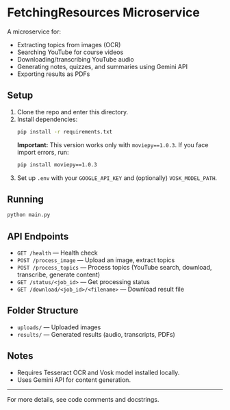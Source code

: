 # FetchingResources Microservice

A microservice for:
- Extracting topics from images (OCR)
- Searching YouTube for course videos
- Downloading/transcribing YouTube audio
- Generating notes, quizzes, and summaries using Gemini API
- Exporting results as PDFs

## Setup
1. Clone the repo and enter this directory.
2. Install dependencies:
   ```bash
   pip install -r requirements.txt
   ```
   **Important:** This version works only with `moviepy==1.0.3`. If you face import errors, run:
   ```bash
   pip install moviepy==1.0.3
   ```
3. Set up `.env` with your `GOOGLE_API_KEY` and (optionally) `VOSK_MODEL_PATH`.

## Running
```bash
python main.py
```

## API Endpoints
- `GET /health` — Health check
- `POST /process_image` — Upload an image, extract topics
- `POST /process_topics` — Process topics (YouTube search, download, transcribe, generate content)
- `GET /status/<job_id>` — Get processing status
- `GET /download/<job_id>/<filename>` — Download result file

## Folder Structure
- `uploads/` — Uploaded images
- `results/` — Generated results (audio, transcripts, PDFs)

## Notes
- Requires Tesseract OCR and Vosk model installed locally.
- Uses Gemini API for content generation.

---
For more details, see code comments and docstrings.
